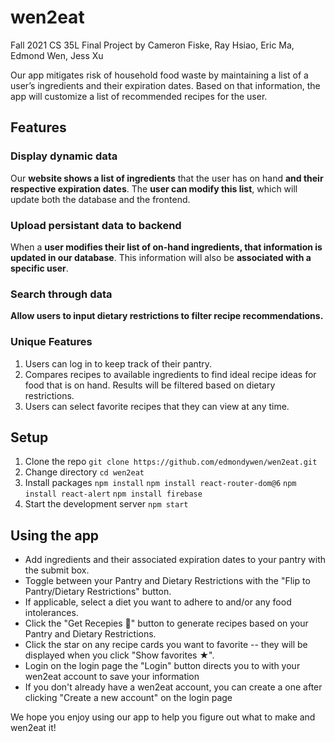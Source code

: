 # wen2eat

Fall 2021 CS 35L Final Project by Cameron Fiske, Ray Hsiao, Eric Ma, Edmond Wen, Jess Xu

Our app mitigates risk of household food waste by maintaining a list of a user’s ingredients and their expiration dates. Based on that information, the app will customize a list of recommended recipes for the user.

## Features

### Display dynamic data
Our **website shows a list of ingredients** that the user has on hand **and their respective expiration dates**. The **user can modify this list**, which will update both the database and the frontend.

### Upload persistant data to backend
When a **user modifies their list of on-hand ingredients, that information is updated in our database**. This information will also be **associated with a specific user**.

### Search through data
**Allow users to input dietary restrictions to filter recipe recommendations.**

### Unique Features
1. Users can log in to keep track of their pantry.
2. Compares recipes to available ingredients to find ideal recipe ideas for food that is on hand. Results will be filtered based on dietary restrictions.
3. Users can select favorite recipes that they can view at any time.

## Setup

1. Clone the repo `git clone https://github.com/edmondywen/wen2eat.git`
2. Change directory `cd wen2eat`
3. Install packages `npm install` `npm install react-router-dom@6` `npm install react-alert` `npm install firebase`
4. Start the development server `npm start`

## Using the app

* Add ingredients and their associated expiration dates to your pantry with the submit box.
* Toggle between your Pantry and Dietary Restrictions with the "Flip to Pantry/Dietary Restrictions" button.
* If applicable, select a diet you want to adhere to and/or any food intolerances.
* Click the "Get Recepies 🥧" button to generate recipes based on your Pantry and Dietary Restrictions.
* Click the star on any recipe cards you want to favorite -- they will be displayed when you click "Show favorites ★".
* Login on the login page the "Login" button directs you to with your wen2eat account to save your information
* If you don't already have a wen2eat account, you can create a one after clicking "Create a new account" on the login page

We hope you enjoy using our app to help you figure out what to make and wen2eat it!
